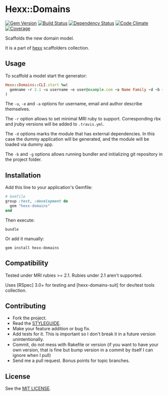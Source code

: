 # Hexx::Domains

[![Gem Version](https://img.shields.io/gem/v/hexx-domains.svg?style=flat)][gem]
[![Build Status](https://img.shields.io/travis/nepalez/hexx-domains/master.svg?style=flat)][travis]
[![Dependency Status](https://img.shields.io/gemnasium/nepalez/hexx-domains.svg?style=flat)][gemnasium]
[![Code Climate](https://img.shields.io/codeclimate/github/nepalez/hexx-domains.svg?style=flat)][codeclimate]
[![Coverage](https://img.shields.io/coveralls/nepalez/hexx-domains.svg?style=flat)][coveralls]

[codeclimate]: https://codeclimate.com/github/nepalez/hexx-domains
[coveralls]: https://coveralls.io/r/nepalez/hexx-domains
[gem]: https://rubygems.org/gems/hexx-domains
[gemnasium]: https://gemnasium.com/nepalez/hexx-domains
[travis]: https://travis-ci.org/nepalez/hexx-domains

Scaffolds the new domain model.

It is a part of [hexx] scaffolders collection.

[hexx]: https://github.com/nepalez/hexx

## Usage

To scaffold a model start the generator:

```ruby
Hexx::Domains::CLI.start %w(
  gemname -r 2.1 -u username -e user@example.com -a Name Family -d -b -g
)
```

The `-u`, `-e` and `-a` options for username, email and author describe themselves.

The `-r` option allows to set minimal MRI ruby to support. Corresponding rbx and jruby versions will be added to `.travis.yml`.

The `-d` options marks the module that has external dependencies. In this case the dummy application will be generated, and the module will be loaded via dummy app.

The `-b` and `-g` options allows running bundler and initializing git repository in the project folder.

## Installation

Add this line to your application's Gemfile:

```ruby
# Gemfile
group :test, :development do
  gem "hexx-domains"
end
```

Then execute:

```
bundle
```

Or add it manually:

```
gem install hexx-domains
```

## Compatibility

Tested under MRI rubies >= 2.1. Rubies under 2.1 aren't supported.

Uses [RSpec] 3.0+ for testing and [hexx-domains-suit] for dev/test tools collection.

## Contributing

* Fork the project.
* Read the [STYLEGUIDE](config/metrics/STYLEGUIDE).
* Make your feature addition or bug fix.
* Add tests for it. This is important so I don't break it in a
  future version unintentionally.
* Commit, do not mess with Rakefile or version
  (if you want to have your own version, that is fine but bump version
  in a commit by itself I can ignore when I pull)
* Send me a pull request. Bonus points for topic branches.

## License

See the [MIT LICENSE](LICENSE).
